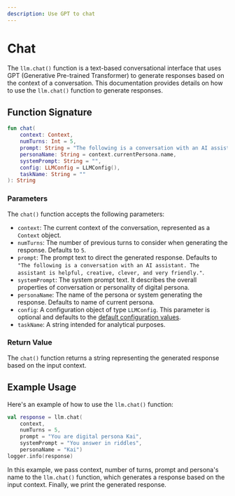 ```yaml
---
description: Use GPT to chat
---
```


# Chat

The `llm.chat()` function is a text-based conversational interface that uses GPT (Generative Pre-trained Transformer) to generate responses based on the context of a conversation. This documentation provides details on how to use the `llm.chat()` function to generate responses.

## Function Signature

```kotlin
fun chat(
    context: Context,
    numTurns: Int = 5,
    prompt: String = "The following is a conversation with an AI assistant. The assistant is helpful, creative, clever, and very friendly.",
    personaName: String = context.currentPersona.name,
    systemPrompt: String = "",
    config: LLMConfig = LLMConfig(),
    taskName: String = ""
): String
```

### Parameters

The `chat()` function accepts the following parameters:

* `context`: The current context of the conversation, represented as a `Context` object.
* `numTurns`: The number of previous turns to consider when generating the response. Defaults to `5`.
* `prompt`: The prompt text to direct the generated response. Defaults to `"The following is a conversation with an AI assistant. The assistant is helpful, creative, clever, and very friendly."`.
* `systemPrompt`: The system prompt text. It describes the overall properties of conversation or personality of digital persona.
* `personaName`: The name of the persona or system generating the response. Defaults to name of current persona.
* `config`: A configuration object of type `LLMConfig`. This parameter is optional and defaults to the [default configuration values](https://docs.flowstorm.ai/how-to/design/use-gpt/complete).
* `taskName`: A string intended for analytical purposes.

### Return Value

The `chat()` function returns a string representing the generated response based on the input context.

## Example Usage

Here's an example of how to use the `llm.chat()` function:

```kotlin
val response = llm.chat(
    context, 
    numTurns = 5, 
    prompt = "You are digital persona Kai", 
    systemPrompt = "You answer in riddles",
    personaName = "Kai")
logger.info(response)
```

In this example, we pass context, number of turns, prompt and persona's name to the `llm.chat()` function, which generates a response based on the input context. Finally, we print the generated response.
